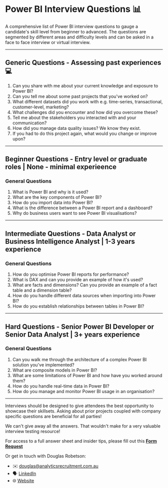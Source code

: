 # Power BI Interview Questions 📊

A comprehensive list of Power BI interview questions to gauge a candidate's skill level from beginner to advanced. The questions are segmented by different areas and difficulty levels and can be asked in a face to face interview or virtual interview.

---

## Generic Questions - Assessing past experiences 💻

1. Can you share with me about your current knowledge and exposure to Power BI?
2. Can you tell me about some past projects that you've worked on?
3. What different datasets did you work with e.g. time-series, transactional, customer-level, marketing?
4. What challenges did you encounter and how did you overcome these?
6. Tell me about the stakeholders you interacted with and your communication?
7. How did you manage data quality issues? We know they exist.
8. If you had to do this project again, what would you change or improve upon?

---

## Beginner Questions - Entry level or graduate roles | None - minimal experieence 

### General Questions

1. What is Power BI and why is it used?
2. What are the key components of Power BI?
3. How do you import data into Power BI?
4. What is the difference between a Power BI report and a dashboard?
5. Why do business users want to see Power BI visualisations?

---

## Intermediate Questions - Data Analyst or Business Intelligence Analyst | 1-3 years experience 

### General Questions

1. How do you optimise Power BI reports for performance?
2. What is DAX and can you provide an example of how it's used?
3. What are facts and dimensions? Can you provide an example of a fact table and a dimension table?
4. How do you handle different data sources when importing into Power BI?
5. How do you establish relationships between tables in Power BI?

---

## Hard Questions - Senior Power BI Developer or Senior Data Analyst | 3+ years experience 

### General Questions

1. Can you walk me through the architecture of a complex Power BI solution you've implemented?
2. What are composite models in Power BI?
3. What are some limitations of Power BI and how have you worked around them?
4. How do you handle real-time data in Power BI?
5. How do you manage and monitor Power BI usage in an organisation?

---

Interviews should be designed to give attendees the best opportunity to showcase their skillsets. Asking about prior projects coupled with company specific questions are beneficial for all parties!

We can't give away all the answers. That wouldn't make for a very valuable interview testing resource!

For access to a full answer sheet and insider tips, please fill out this [**Form Request**](https://forms.gle/D8bvXXa9N1EkUzcb7)

Or get in touch with Douglas Robetson:

 - ✉️ douglas@analyticsrecruitment.com.au
 - 🗣️ [LinkedIn](https://www.linkedin.com/in/douglas--robertson/)
 - 🌐 [Website](https://analyticsrecruitment.com.au/)
